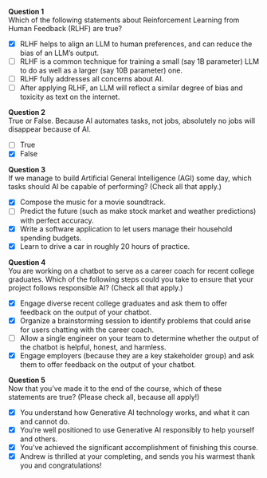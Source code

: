 **Question 1**<br>
Which of the following statements about Reinforcement Learning from Human Feedback (RLHF) are true? 
- [x] RLHF helps to align an LLM to human preferences, and can reduce the bias of an LLM’s output.
- [ ] RLHF is a common technique for training a small (say 1B parameter) LLM to do as well as a larger (say 10B parameter) one. 
- [ ] RLHF fully addresses all concerns about AI.
- [ ] After applying RLHF, an LLM will reflect a similar degree of bias and toxicity as text on the internet.

**Question 2**<br>
True or False. Because AI automates tasks, not jobs, absolutely no jobs will disappear because of AI. 
- [ ] True
- [x] False

**Question 3**<br>
If we manage to build Artificial General Intelligence (AGI) some day, which tasks should AI be capable of performing? (Check all that apply.)
- [x] Compose the music for a movie soundtrack.
- [ ] Predict the future (such as make stock market and weather predictions) with perfect accuracy.
- [x] Write a software application to let users manage their household spending budgets.
- [x] Learn to drive a car in roughly 20 hours of practice.

**Question 4**<br>
You are working on a chatbot to serve as a career coach for recent college graduates. Which of the following steps could you take to ensure that your project follows responsible AI? (Check all that apply.)
- [x] Engage diverse recent college graduates and ask them to offer feedback on the output of your chatbot.
- [x] Organize a brainstorming session to identify problems that could arise for users chatting with the career coach.
- [ ] Allow a single engineer on your team to determine whether the output of the chatbot is helpful, honest, and harmless.
- [x] Engage employers (because they are a key stakeholder group) and ask them to offer feedback on the output of your chatbot.

**Question 5**<br>
Now that you’ve made it to the end of the course, which of these statements are true? (Please check all, because all apply!) 
- [x] You understand how Generative AI technology works, and what it can and cannot do. 
- [x] You’re well positioned to use Generative AI responsibly to help yourself and others.
- [x] You’ve achieved the significant accomplishment of finishing this course.
- [x] Andrew is thrilled at your completing, and sends you his warmest thank you and congratulations! 
